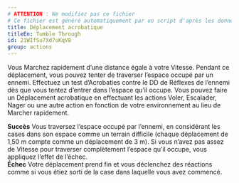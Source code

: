 ```yaml
---
# ATTENTION : Ne modifiez pas ce fichier
# Ce fichier est généré automatiquement par un script d'après les données du module Foundry VTT officiel et de sa traduction
title: Déplacement acrobatique
titleEn: Tumble Through
id: 21WIfSu7Xd7uKqV8
group: actions
---
```

<p><span id="ctl00_MainContent_DetailedOutput">Vous Marchez rapidement d’une distance égale à votre Vitesse. Pendant ce déplacement, vous pouvez tenter de traverser l’espace occupé par un ennemi. Effectuez un test d’Acrobaties contre le DD de Réflexes de l’ennemi dès que vous tentez d’entrer dans l’espace qu’il occupe. Vous pouvez faire un Déplacement acrobatique en effectuant les actions Voler, Escalader, Nager ou une autre action en fonction de votre environnement au lieu de Marcher rapidement.<br></span></p><p><span id="ctl00_MainContent_DetailedOutput"><strong>Succès</strong> Vous traversez l’espace occupé par l’ennemi, en considérant les cases dans son espace comme un terrain difficile (chaque déplacement de 1,50 m compte comme un déplacement de 3 m). Si vous n’avez pas assez de Vitesse pour traverser complètement l’espace qu’il occupe, vous appliquez l’effet de l’échec.<br><strong>Échec</strong> Votre déplacement prend fin et vous déclenchez des réactions comme si vous étiez sorti de la case dans laquelle vous avez commencé.</span></p>
